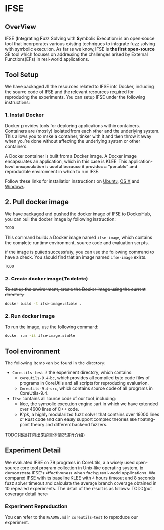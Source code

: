 # IFSE

## OverView

IFSE (**I**ntegrating **F**uzz Solving with **S**ymbolic **E**xecution) is an open-souce tool that incorporates various existing techniques to integrate fuzz solving with symbolic execution. As far as we know, IFSE is **the first open-source** SE tool which focuses on addressing the challenges arised by External Functions(EFs) in real-world applications.




## Tool Setup

We have packaged all the resources related to IFSE into Docker, including the source code of IFSE and the relevant resources required for reproducing the experiments. You can setup IFSE under the following instructions:

### 1. Install Docker

Docker provides tools for deploying applications within containers. Containers are (mostly) isolated from each other and the underlying system. This allows you to make a container, tinker with it and then throw it away when you’re done without affecting the underlying system or other containers.

A Docker container is built from a Docker image. A Docker image encapsulates an application, which in this case is KLEE. This application-level encapsulation is useful because it provides a “portable” and reproducible environment in which to run IFSE.

Follow these links for installation instructions on [Ubuntu](https://docs.docker.com/engine/install/ubuntu/), [OS X](https://docs.docker.com/desktop/install/mac-install/) and [Windows](https://docs.docker.com/desktop/install/windows-install/).

## 2. Pull docker image

We have packaged and pushed the docker image of IFSE to DockerHub, you can pull the docker image by following instruction:

```sh
TODO
```

 This command builds a Docker image named `ifse-image`, which contains the complete runtime environment, source code and evaluation scripts. 

If the image is pulled successfully, you can use the following command to have a check. You should find that an image named `ifse-image` exists.

```
TODO
```



### ~~2. Create docker image~~(To delete)

~~To set up the environment, create the Docker image using the current directory:~~

```sh
docker build -t ifse-image:stable .
```

### 2. Run docker image

To run the image, use the following command:

```sh
docker run -it ifse-image:stable
```



## Tool environment

The following items can be found in the directory:

- `Coreutils-test` is the experiment directory, which contains:
  - `coreutils-9.4-bc`, which provides all compiled byte code files of programs in CoreUtils and  all scripts for reproducing evaluation.
  - `Coreutils-9.4-src`, which contains source code of all programs in CoreUtils-9.4.
- `Ifse` contains all source code of our tool, including:
  - klee,  the symbolic execution engine part in which we have extended over 4600 lines of C++ code.
  - Krpk, a highly modularized fuzz solver that contains over 19000 lines of Rust code and can easily support complex theories like floating-point theory and different backend fuzzers.

TODO(根据打包出来的具体情况进行介绍)

## Experiment Detail

We evaluated IFSE on 79 programs in CoreUtils, a a widely used open-source core tool program collection in Unix-like operating system, to demonstrate IFSE's effectiveness when facing real-world applications. We compared IFSE with its baseline KLEE with 4 hours timeout and 8 seconds fuzz solver timeout and calculate the average branch coverage obtained in 10 repeated experiments. The detail of the result is as follows:
TODO(put coverage detail here)

### Experiment Reproduction

You can refer to the `README.md` in `coreutils-test` to reproduce our experiment.

